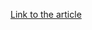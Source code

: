 [Link to the article](https://securityboulevard.com/2023/08/vmconnect-supply-chain-attack-continues-evidence-points-to-north-korea/)
